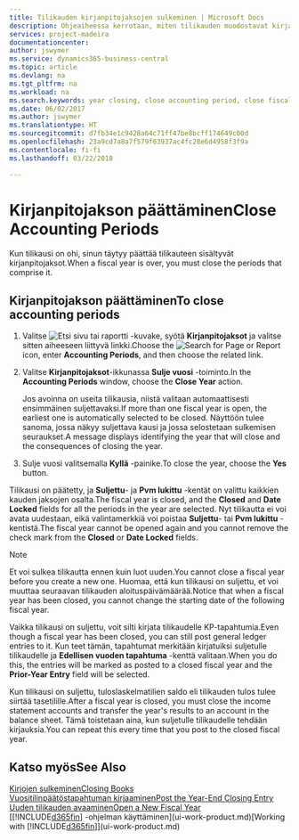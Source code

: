 ```yaml
---
title: Tilikauden kirjanpitojaksojen sulkeminen | Microsoft Docs
description: Ohjeaiheessa kerrotaan, miten tilikauden muodostavat kirjanpitojaksot suljetaan.
services: project-madeira
documentationcenter: 
author: jswymer
ms.service: dynamics365-business-central
ms.topic: article
ms.devlang: na
ms.tgt_pltfrm: na
ms.workload: na
ms.search.keywords: year closing, close accounting period, close fiscal year, bank account detailed trial balance
ms.date: 06/02/2017
ms.author: jswymer
ms.translationtype: HT
ms.sourcegitcommit: d7fb34e1c9428a64c71ff47be8bcff174649c00d
ms.openlocfilehash: 23a9cd7a8a7f579f63937ac4fc28e6d4958f3f9a
ms.contentlocale: fi-fi
ms.lasthandoff: 03/22/2018

---
```

# <a name="close-accounting-periods"></a><span data-ttu-id="b9074-103">Kirjanpitojakson päättäminen</span><span class="sxs-lookup"><span data-stu-id="b9074-103">Close Accounting Periods</span></span>
<span data-ttu-id="b9074-104">Kun tilikausi on ohi, sinun täytyy päättää tilikauteen sisältyvät kirjanpitojaksot.</span><span class="sxs-lookup"><span data-stu-id="b9074-104">When a fiscal year is over, you must close the periods that comprise it.</span></span>

## <a name="to-close-accounting-periods"></a><span data-ttu-id="b9074-105">Kirjanpitojakson päättäminen</span><span class="sxs-lookup"><span data-stu-id="b9074-105">To close accounting periods</span></span>
1. <span data-ttu-id="b9074-106">Valitse ![Etsi sivu tai raportti](media/ui-search/search_small.png "Etsi sivu tai raportti -kuvake") -kuvake, syötä **Kirjanpitojaksot** ja valitse sitten aiheeseen liittyvä linkki.</span><span class="sxs-lookup"><span data-stu-id="b9074-106">Choose the ![Search for Page or Report](media/ui-search/search_small.png "Search for Page or Report icon") icon, enter **Accounting Periods**, and then choose the related link.</span></span>
2. <span data-ttu-id="b9074-107">Valitse **Kirjanpitojaksot**-ikkunassa **Sulje vuosi** -toiminto.</span><span class="sxs-lookup"><span data-stu-id="b9074-107">In the **Accounting Periods** window, choose the **Close Year** action.</span></span>

    <span data-ttu-id="b9074-108">Jos avoinna on useita tilikausia, niistä valitaan automaattisesti ensimmäinen suljettavaksi.</span><span class="sxs-lookup"><span data-stu-id="b9074-108">If more than one fiscal year is open, the earliest one is automatically selected to be closed.</span></span> <span data-ttu-id="b9074-109">Näyttöön tulee sanoma, jossa näkyy suljettava kausi ja jossa selostetaan sulkemisen seuraukset.</span><span class="sxs-lookup"><span data-stu-id="b9074-109">A message displays identifying the year that will close and the consequences of closing the year.</span></span>
3. <span data-ttu-id="b9074-110">Sulje vuosi valitsemalla **Kyllä** -painike.</span><span class="sxs-lookup"><span data-stu-id="b9074-110">To close the year, choose the **Yes** button.</span></span>

<span data-ttu-id="b9074-111">Tilikausi on päätetty, ja **Suljettu**- ja **Pvm lukittu** -kentät on valittu kaikkien kauden jaksojen osalta.</span><span class="sxs-lookup"><span data-stu-id="b9074-111">The fiscal year is closed, and the **Closed** and **Date Locked** fields for all the periods in the year are selected.</span></span> <span data-ttu-id="b9074-112">Nyt tilikautta ei voi avata uudestaan, eikä valintamerkkiä voi poistaa **Suljettu**- tai **Pvm lukittu** -kentistä.</span><span class="sxs-lookup"><span data-stu-id="b9074-112">The fiscal year cannot be opened again and you cannot remove the check mark from the **Closed** or **Date Locked** fields.</span></span>

> [!NOTE]  
>   <span data-ttu-id="b9074-113">Et voi sulkea tilikautta ennen kuin luot uuden.</span><span class="sxs-lookup"><span data-stu-id="b9074-113">You cannot close a fiscal year before you create a new one.</span></span> <span data-ttu-id="b9074-114">Huomaa, että kun tilikausi on suljettu, et voi muuttaa seuraavan tilikauden aloituspäivämäärää.</span><span class="sxs-lookup"><span data-stu-id="b9074-114">Notice that when a fiscal year has been closed, you cannot change the starting date of the following fiscal year.</span></span>

<span data-ttu-id="b9074-115">Vaikka tilikausi on suljettu, voit silti kirjata tilikaudelle KP-tapahtumia.</span><span class="sxs-lookup"><span data-stu-id="b9074-115">Even though a fiscal year has been closed, you can still post general ledger entries to it.</span></span> <span data-ttu-id="b9074-116">Kun teet tämän, tapahtumat merkitään kirjatuiksi suljetulle tilikaudelle ja **Edellisen vuoden tapahtuma** -kenttä valitaan.</span><span class="sxs-lookup"><span data-stu-id="b9074-116">When you do this, the entries will be marked as posted to a closed fiscal year and the **Prior-Year Entry** field will be selected.</span></span>

<span data-ttu-id="b9074-117">Kun tilikausi on suljettu, tuloslaskelmatilien saldo eli tilikauden tulos tulee siirtää tasetilille.</span><span class="sxs-lookup"><span data-stu-id="b9074-117">After a fiscal year is closed, you must close the income statement accounts and transfer the year's results to an account in the balance sheet.</span></span> <span data-ttu-id="b9074-118">Tämä toistetaan aina, kun suljetulle tilikaudelle tehdään kirjauksia.</span><span class="sxs-lookup"><span data-stu-id="b9074-118">You can repeat this every time that you post to the closed fiscal year.</span></span>

## <a name="see-also"></a><span data-ttu-id="b9074-119">Katso myös</span><span class="sxs-lookup"><span data-stu-id="b9074-119">See Also</span></span>
[<span data-ttu-id="b9074-120">Kirjojen sulkeminen</span><span class="sxs-lookup"><span data-stu-id="b9074-120">Closing Books</span></span>](year-close-books.md)  
[<span data-ttu-id="b9074-121">Vuositilinpäätöstapahtuman kirjaaminen</span><span class="sxs-lookup"><span data-stu-id="b9074-121">Post the Year-End Closing Entry</span></span>](year-how-post-year-end-close-entry.md)  
[<span data-ttu-id="b9074-122">Uuden tilikauden avaaminen</span><span class="sxs-lookup"><span data-stu-id="b9074-122">Open a New Fiscal Year</span></span>](finance-how-open-new-fiscal-year.md)  
<span data-ttu-id="b9074-123">[[!INCLUDE[d365fin](includes/d365fin_md.md)] -ohjelman käyttäminen](ui-work-product.md)</span><span class="sxs-lookup"><span data-stu-id="b9074-123">[Working with [!INCLUDE[d365fin](includes/d365fin_md.md)]](ui-work-product.md)</span></span>

